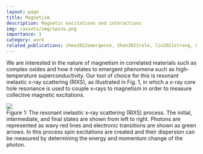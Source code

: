 ```yaml
---
layout: page
title: Magnetism
description: Magnetic excitations and interactions
img: /assets/img/spins.png
importance: 1
category: work
related_publications: shen2022emergence, Shen2022role, lin2021strong, hao2019anomalous, hao2018giant, kim2018imaging, miao2017high, fabbris2017doping, dean2016ultrafast, dean2015insights, yin2013ferromagnetic, dean2013high, dean2013persistence, dean2012spin
---
```


We are interested in the nature of magnetism in correlated materials such as complex oxides and how it relates to emergent phenomena such as high-temperature superconductivity. Our tool of choice for this is resonant inelastic x-ray scattering (RIXS), as illustrated in Fig. 1, in which a x-ray core hole resonance is used to couple x-rays to magnetism in order to measure collective magnetic excitations.  


<div class="img_row">
    <img class="col two center" src="{{ site.baseurl }}/assets/img/RIXS.png">
</div>
<div class="col two left caption">
    Figure 1: The resonant inelastic x-ray scattering (RIXS) process. The initial, intermediate, and final
states are shown from left to right. Photons are represented as wavy red lines and electronic transitions are shown as green arrows. In this process spin excitations are created and their dispersion can be measured by determining the energy and momentum change of the photon.
</div>